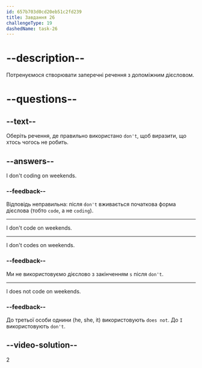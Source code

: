 ```yaml
---
id: 657b703d0cd20eb51c2fd239
title: Завдання 26
challengeType: 19
dashedName: task-26
---
```


# --description--

Потренуємося створювати заперечні речення з допоміжним дієсловом.

# --questions--

## --text--

Оберіть речення, де правильно використано `don't`, щоб виразити, що хтось чогось не робить.

## --answers--

I don't coding on weekends.

### --feedback--

Відповідь неправильна: після `don't` вживається початкова форма дієслова (тобто `code`, а не `coding`).

---

I don't code on weekends.

---

I don't codes on weekends.

### --feedback--

Ми не використовуємо дієслово з закінченням `s` після `don't`.

---

I does not code on weekends.

### --feedback--

До третьої особи однини (he, she, it) використовують `does not`. До `I` використовують `don't`.

## --video-solution--

2
